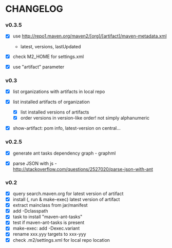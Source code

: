 
CHANGELOG
=========

### v0.3.5

- [x] use http://repo1.maven.org/maven2/[org]/[artifact]/maven-metadata.xml
    - latest, versions, lastUpdated
- [x] check M2_HOME for settings.xml
- [x] use "artifact" parameter


### v0.3

- [x] list organizations with artifacts in local repo
- [x] list installed artifacts of organization
    - [x] list installed versions of artifacts
    - [x] order versions in version-like order! not simply alphanumeric
- [x] show-artifact: pom info, latest-version on central...


### v0.2.5

- [x] generate ant tasks dependency graph - graphml
- [x] parse JSON with js - http://stackoverflow.com/questions/2527020/parse-json-with-ant


### v0.2

- [x] query search.maven.org for latest version of artifact
- [x] install (, run & make-exec) latest version of artifact
- [x] extract mainclass from jar/manifest
- [x] add -Dclasspath
- [x] task to install "maven-ant-tasks"
- [x] test if maven-ant-tasks is present
- [x] make-exec: add -Dexec.variant
- [x] rename xxx.yyy targets to xxx-yyy
- [x] check .m2/settings.xml for local repo location
